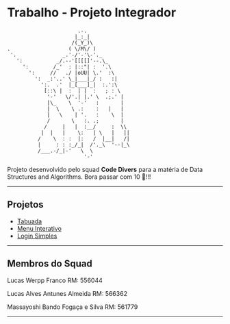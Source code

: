 # Trabalho - Projeto Integrador

```
                       .-.
                      |_:_|
                     /(_Y_)\
.                   ( \/M\/ )
 '.               _.'-/'-'\-'._
   ':           _/.--'[[[[]'--.\_
     ':        /_'  : |::"| :  '.\
       ':     //   ./ |oUU| \.'  :\
         ':  _:'..' \_|___|_/ :   :|
           ':.  .'  |_[___]_|  :.':\
            [::\ |  :  | |  :   ; : \
             '-'   \/'.| |.' \  .;.' |
             |\_    \  '-'   :       |
             |  \    \ .:    :   |   |
             |   \    | '.   :    \  |
             /       \   :. .;       |
            /     |   |  :__/     :  \\
           |  |   |    \:   | \   |   ||
          /    \  : :  |:   /  |__|   /|
          |     : : :_/_|  /'._\  '--|_\
          /___.-/_|-'   \  \
                         '-'
```

Projeto desenvolvido pelo squad **Code Divers** para a matéria de Data Structures and Algorithms. Bora passar com 10 🚀!!!

---

## Projetos

- [Tabuada](tabuada-validada)
- [Menu Interativo](menu-interativo)
- [Login Simples](login-simples)

---

## Membros do Squad

Lucas Werpp Franco
RM: 556044

Lucas Alves Antunes Almeida
RM: 566362

Massayoshi Bando Fogaça e Silva 
RM: 561779

---
